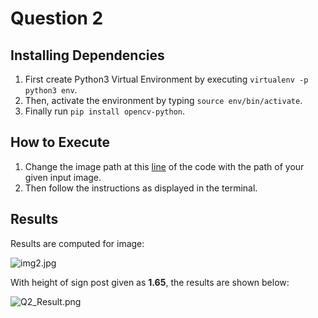 # Question 2

## Installing Dependencies

1. First create Python3 Virtual Environment by executing ```virtualenv -p python3 env```.
2. Then, activate the environment by typing ```source env/bin/activate```.
3. Finally run ```pip install opencv-python```.

## How to Execute

1. Change the image path at this [line](https://github.com/radonys/CV-Assignments/blob/f9304e2ad4d86df1c7b83a7c8522a748b521e506/Assignment-3/Q2/height.py#L70) of the code with the path of your given input image.
2. Then follow the instructions as displayed in the terminal.

## Results

Results are computed for image:
 
![img2.jpg](https://github.com/radonys/CV-Assignments/blob/master/Assignment-3/Q2/img2.jpg "Input Image")

With height of sign post given as **1.65**, the results are shown below:

![Q2_Result.png](https://github.com/radonys/CV-Assignments/blob/master/Assignment-3/Q2/Q2_Result.png "Output Image")
